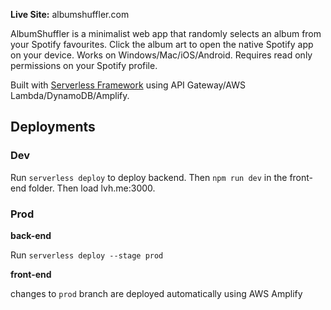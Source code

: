 
**Live Site:** albumshuffler.com

AlbumShuffler is a minimalist web app that randomly selects an album from your Spotify favourites. Click the album art to open the native Spotify app on your device. Works on Windows/Mac/iOS/Android. Requires read only permissions on your Spotify profile.

Built with [Serverless Framework](https://serverless.com) using API Gateway/AWS Lambda/DynamoDB/Amplify.

## Deployments

### Dev

Run `serverless deploy` to deploy backend. Then `npm run dev` in the front-end folder. Then load lvh.me:3000.

### Prod

**back-end**

Run `serverless deploy --stage prod`

**front-end**

changes to `prod` branch are deployed automatically using AWS Amplify

